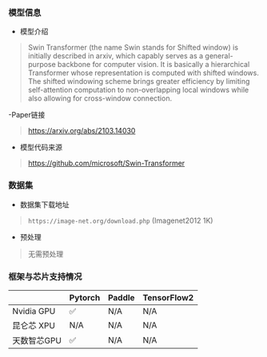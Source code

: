 ### 模型信息
- 模型介绍
>Swin Transformer (the name Swin stands for Shifted window) is initially described in arxiv, which capably serves as a general-purpose backbone for computer vision. It is basically a hierarchical Transformer whose representation is computed with shifted windows. The shifted windowing scheme brings greater efficiency by limiting self-attention computation to non-overlapping local windows while also allowing for cross-window connection.

-Paper链接
> https://arxiv.org/abs/2103.14030

- 模型代码来源
> https://github.com/microsoft/Swin-Transformer

### 数据集
- 数据集下载地址
> `https://image-net.org/download.php`  (Imagenet2012 1K)

- 预处理
> 无需预处理 


### 框架与芯片支持情况
|     | Pytorch  |Paddle|TensorFlow2|
|  ----  | ----  |  ----  | ----  |
| Nvidia GPU | ✅ |N/A  |N/A|
| 昆仑芯 XPU | N/A |N/A  |N/A|
| 天数智芯GPU | ✅ |N/A  |N/A|


